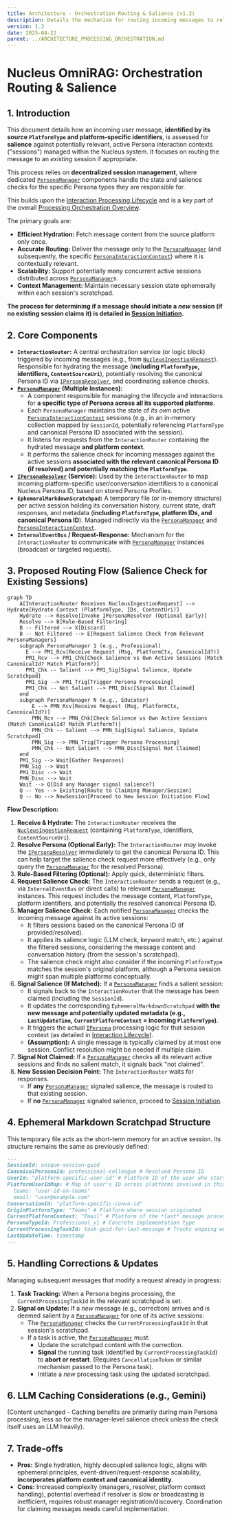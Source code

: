 ```yaml
---
title: Architecture - Orchestration Routing & Salience (v1.2)
description: Details the mechanism for routing incoming messages to relevant active Persona sessions via Persona Managers, considering platform context and multi-platform concepts.
version: 1.2
date: 2025-04-22
parent: ../ARCHITECTURE_PROCESSING_ORCHESTRATION.md
---
```


# Nucleus OmniRAG: Orchestration Routing & Salience

## 1. Introduction

This document details how an incoming user message, **identified by its source `PlatformType` and platform-specific identifiers**, is assessed for **salience** against potentially relevant, active Persona interaction contexts ("sessions") managed within the Nucleus system. It focuses on routing the message to an *existing* session if appropriate.

This process relies on **decentralized session management**, where dedicated [`PersonaManager`](cci:2://file:///d:/Projects/Nucleus/Nucleus.Abstractions/Orchestration/IPersonaManager.cs:0:0-0:0) components handle the state and salience checks for the specific Persona types they are responsible for.

This builds upon the [Interaction Processing Lifecycle](./ARCHITECTURE_ORCHESTRATION_INTERACTION_LIFECYCLE.md) and is a key part of the overall [Processing Orchestration Overview](../ARCHITECTURE_PROCESSING_ORCHESTRATION.md).

The primary goals are:
*   **Efficient Hydration:** Fetch message content from the source platform only once.
*   **Accurate Routing:** Deliver the message only to the [`PersonaManager`](cci:2://file:///d:/Projects/Nucleus/Nucleus.Abstractions/Orchestration/IPersonaManager.cs:0:0-0:0) (and subsequently, the specific [`PersonaInteractionContext`](cci:2://file:///d:/Projects/Nucleus/Nucleus.Abstractions/Interfaces/IPersonaInteractionContext.cs:0:0-0:0)) where it is contextually relevant.
*   **Scalability:** Support potentially many concurrent active sessions distributed across [`PersonaManager`](cci:2://file:///d:/Projects/Nucleus/Nucleus.Abstractions/Orchestration/IPersonaManager.cs:0:0-0:0)s.
*   **Context Management:** Maintain necessary session state ephemerally within each session's scratchpad.

**The process for determining if a message should initiate a *new* session (if no existing session claims it) is detailed in [Session Initiation](./ARCHITECTURE_ORCHESTRATION_SESSION_INITIATION.md).**

## 2. Core Components

*   **`InteractionRouter`:** A central orchestration service (or logic block) triggered by incoming messages (e.g., from [`NucleusIngestionRequest`](cci:2://file:///d:/Projects/Nucleus/Nucleus.Abstractions/Models/NucleusIngestionRequest.cs:0:0-0:0)). Responsible for hydrating the message (**including `PlatformType`, identifiers, `ContentSourceUri`**), potentially resolving the canonical Persona ID via [`IPersonaResolver`](cci:2://file:///d:/Projects/Nucleus/Nucleus.Abstractions/Orchestration/IPersonaResolver.cs:0:0-0:0), and coordinating salience checks.
*   **[`PersonaManager`](cci:2://file:///d:/Projects/Nucleus/Nucleus.Abstractions/Orchestration/IPersonaManager.cs:0:0-0:0) (Multiple Instances):**
    *   A component responsible for managing the lifecycle and interactions for **a specific type of Persona across all its supported platforms**.
    *   Each `PersonaManager` maintains the state of *its own* active [`PersonaInteractionContext`](cci:2://file:///d:/Projects/Nucleus/Nucleus.Abstractions/Interfaces/IPersonaInteractionContext.cs:0:0-0:0) sessions (e.g., in an in-memory collection mapped by `SessionId`, potentially referencing `PlatformType` and canonical Persona ID associated with the session).
    *   It listens for requests from the `InteractionRouter` containing the hydrated message **and platform context**.
    *   It performs the salience check for incoming messages against the active sessions **associated with the relevant canonical Persona ID (if resolved) and potentially matching the `PlatformType`**.
*   **[`IPersonaResolver`](cci:2://file:///d:/Projects/Nucleus/Nucleus.Abstractions/Orchestration/IPersonaResolver.cs:0:0-0:0) (Service):** Used by the `InteractionRouter` to map incoming platform-specific user/conversation identifiers to a canonical Nucleus Persona ID, based on stored Persona Profiles.
*   **`EphemeralMarkdownScratchpad`:** A temporary file (or in-memory structure) per active session holding its conversation history, current state, draft responses, and metadata (**including `PlatformType`, platform IDs, and canonical Persona ID**). Managed indirectly via the [`PersonaManager`](cci:2://file:///d:/Projects/Nucleus/Nucleus.Abstractions/Orchestration/IPersonaManager.cs:0:0-0:0) and [`PersonaInteractionContext`](cci:2://file:///d:/Projects/Nucleus/Nucleus.Abstractions/Interfaces/IPersonaInteractionContext.cs:0:0-0:0).
*   **`InternalEventBus` / Request-Response:** Mechanism for the `InteractionRouter` to communicate with [`PersonaManager`](cci:2://file:///d:/Projects/Nucleus/Nucleus.Abstractions/Orchestration/IPersonaManager.cs:0:0-0:0) instances (broadcast or targeted requests).

## 3. Proposed Routing Flow (Salience Check for Existing Sessions)

```mermaid
graph TD
    A[InteractionRouter Receives NucleusIngestionRequest] --> Hydrate[Hydrate Context (PlatformType, IDs, ContentUri)]
    Hydrate --> Resolve[Invoke IPersonaResolver (Optional Early)]
    Resolve --> B[Rule-Based Filtering]
    B -- Filtered --> X[Discard]
    B -- Not Filtered --> E[Request Salience Check from Relevant PersonaManagers]
    subgraph PersonaManager 1 (e.g., Professional)
      E --> PM1_Rcv[Receive Request (Msg, PlatformCtx, CanonicalId?)]
      PM1_Rcv --> PM1_Chk[Check Salience vs Own Active Sessions (Match CanonicalId? Match Platform?)]
      PM1_Chk -- Salient --> PM1_Sig[Signal Salience, Update Scratchpad]
      PM1_Sig --> PM1_Trig[Trigger Persona Processing]
      PM1_Chk -- Not Salient --> PM1_Disc[Signal Not Claimed]
    end
    subgraph PersonaManager N (e.g., Educator)
        E --> PMN_Rcv[Receive Request (Msg, PlatformCtx, CanonicalId?)]
        PMN_Rcv --> PMN_Chk[Check Salience vs Own Active Sessions (Match CanonicalId? Match Platform?)]
        PMN_Chk -- Salient --> PMN_Sig[Signal Salience, Update Scratchpad]
        PMN_Sig --> PMN_Trig[Trigger Persona Processing]
        PMN_Chk -- Not Salient --> PMN_Disc[Signal Not Claimed]
    end
    PM1_Sig --> Wait[Gather Responses]
    PMN_Sig --> Wait
    PM1_Disc --> Wait
    PMN_Disc --> Wait
    Wait --> Q[Did any Manager signal salience?]
    Q -- Yes --> Existing[Route to Claiming Manager/Session]
    Q -- No --> NewSession[Proceed to New Session Initiation Flow]
```

**Flow Description:**

1.  **Receive & Hydrate:** The `InteractionRouter` receives the [`NucleusIngestionRequest`](cci:2://file:///d:/Projects/Nucleus/Nucleus.Abstractions/Models/NucleusIngestionRequest.cs:0:0-0:0) (containing `PlatformType`, identifiers, `ContentSourceUri`).
2.  **Resolve Persona (Optional Early):** The `InteractionRouter` *may* invoke the [`IPersonaResolver`](cci:2://file:///d:/Projects/Nucleus/Nucleus.Abstractions/Orchestration/IPersonaResolver.cs:0:0-0:0) immediately to get the canonical Persona ID. This can help target the salience check request more effectively (e.g., only query the [`PersonaManager`](cci:2://file:///d:/Projects/Nucleus/Nucleus.Abstractions/Orchestration/IPersonaManager.cs:0:0-0:0) for the resolved Persona).
3.  **Rule-Based Filtering (Optional):** Apply quick, deterministic filters.
4.  **Request Salience Check:** The `InteractionRouter` sends a request (e.g., via `InternalEventBus` or direct calls) to relevant [`PersonaManager`](cci:2://file:///d:/Projects/Nucleus/Nucleus.Abstractions/Orchestration/IPersonaManager.cs:0:0-0:0) instances. This request includes the message content, `PlatformType`, platform identifiers, and potentially the resolved canonical Persona ID.
5.  **Manager Salience Check:** Each notified [`PersonaManager`](cci:2://file:///d:/Projects/Nucleus/Nucleus.Abstractions/Orchestration/IPersonaManager.cs:0:0-0:0) checks the incoming message against its active sessions:
    *   It filters sessions based on the canonical Persona ID (if provided/resolved).
    *   It applies its salience logic (LLM check, keyword match, etc.) against the filtered sessions, considering the message content and conversation history (from the session's scratchpad).
    *   The salience check might also consider if the incoming `PlatformType` matches the session's original platform, although a Persona session might span multiple platforms conceptually.
6.  **Signal Salience (If Matched):** If a [`PersonaManager`](cci:2://file:///d:/Projects/Nucleus/Nucleus.Abstractions/Orchestration/IPersonaManager.cs:0:0-0:0) finds a salient session:
    *   It signals back to the `InteractionRouter` that the message has been claimed (including the `SessionId`).
    *   It updates the corresponding `EphemeralMarkdownScratchpad` **with the new message and potentially updated metadata (e.g., `LastUpdateTime`, `CurrentPlatformContext` = incoming `PlatformType`)**.
    *   It triggers the actual [`IPersona`](cci:2://file:///d:/Projects/Nucleus/Nucleus.Abstractions/IPersona.cs:0:0-0:0) processing logic for that session context (as detailed in [Interaction Lifecycle](./ARCHITECTURE_ORCHESTRATION_INTERACTION_LIFECYCLE.md)).
    *   **(Assumption):** A single message is typically claimed by at most one session. Conflict resolution might be needed if multiple claim.
7.  **Signal Not Claimed:** If a [`PersonaManager`](cci:2://file:///d:/Projects/Nucleus/Nucleus.Abstractions/Orchestration/IPersonaManager.cs:0:0-0:0) checks all its relevant active sessions and finds no salient match, it signals back "not claimed".
8.  **New Session Decision Point:** The `InteractionRouter` waits for responses.
    *   If **any** [`PersonaManager`](cci:2://file:///d:/Projects/Nucleus/Nucleus.Abstractions/Orchestration/IPersonaManager.cs:0:0-0:0) signaled salience, the message is routed to that existing session.
    *   If **no** [`PersonaManager`](cci:2://file:///d:/Projects/Nucleus/Nucleus.Abstractions/Orchestration/IPersonaManager.cs:0:0-0:0) signaled salience, proceed to [Session Initiation](./ARCHITECTURE_ORCHESTRATION_SESSION_INITIATION.md).

## 4. Ephemeral Markdown Scratchpad Structure

This temporary file acts as the short-term memory for an active session. Its structure remains the same as previously defined:

```markdown
---
SessionId: unique-session-guid
CanonicalPersonaId: professional-colleague # Resolved Persona ID
UserId: "platform-specific-user-id" # Platform ID of the user who started session
PlatformUserIdMap: # Map of user's ID across platforms involved in this session
  teams: "user-id-on-teams"
  email: "user@example.com"
ConversationId: "platform-specific-convo-id"
OriginPlatformType: "Teams" # Platform where session originated
CurrentPlatformContext: "Email" # Platform of the *last* message processed
PersonaTypeId: Professional_v1 # Concrete implementation type
CurrentProcessingTaskId: task-guid-for-last-message # Tracks ongoing work
LastUpdateTime: timestamp
---
```

## 5. Handling Corrections & Updates

Managing subsequent messages that modify a request already in progress:

1.  **Task Tracking:** When a Persona begins processing, the `CurrentProcessingTaskId` in the relevant scratchpad is set.
2.  **Signal on Update:** If a *new* message (e.g., correction) arrives and is deemed salient by a [`PersonaManager`](cci:2://file:///d:/Projects/Nucleus/Nucleus.Abstractions/Orchestration/IPersonaManager.cs:0:0-0:0) for one of its active sessions:
    *   The [`PersonaManager`](cci:2://file:///d:/Projects/Nucleus/Nucleus.Abstractions/Orchestration/IPersonaManager.cs:0:0-0:0) checks the `CurrentProcessingTaskId` in that session's scratchpad.
    *   If a task is active, the [`PersonaManager`](cci:2://file:///d:/Projects/Nucleus/Nucleus.Abstractions/Orchestration/IPersonaManager.cs:0:0-0:0) must:
        *   Update the scratchpad content with the correction.
        *   **Signal** the running task (identified by `CurrentProcessingTaskId`) to **abort or restart**. (Requires `CancellationToken` or similar mechanism passed to the Persona task).
        *   Initiate a *new* processing task using the updated scratchpad.

## 6. LLM Caching Considerations (e.g., Gemini)

(Content unchanged - Caching benefits are primarily during main Persona processing, less so for the manager-level salience check unless the check itself uses an LLM heavily).

## 7. Trade-offs

*   **Pros:** Single hydration, highly decoupled salience logic, aligns with ephemeral principles, event-driven/request-response scalability, **incorporates platform context and canonical identity**.
*   **Cons:** Increased complexity (managers, resolver, platform context handling), potential overhead if resolver is slow or broadcasting is inefficient, requires robust manager registration/discovery. Coordination for claiming messages needs careful implementation.
